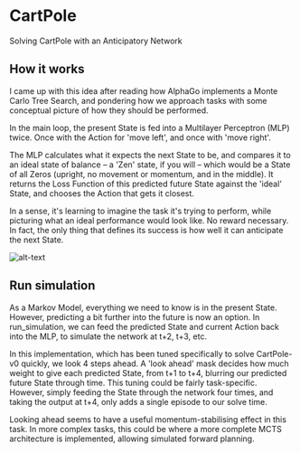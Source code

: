 # CartPole
Solving CartPole with an Anticipatory Network

## How it works
I came up with this idea after reading how AlphaGo implements a Monte Carlo Tree Search, and pondering how we approach tasks with some conceptual picture of how they should be performed.

In the main loop, the present State is fed into a Multilayer Perceptron (MLP) twice. Once with the Action for 'move left', and once with 'move right'.

The MLP calculates what it expects the next State to be, and compares it to an ideal state of balance – a 'Zen' state, if you will – which would be a State of all Zeros (upright, no movement or momentum, and in the middle). It returns the Loss Function of this predicted future State against the 'ideal' State, and chooses the Action that gets it closest.

In a sense, it's learning to imagine the task it's trying to perform, while picturing what an ideal performance would look like. No reward necessary. In fact, the only thing that defines its success is how well it can anticipate the next State.

![alt-text](https://i.imgur.com/UI3nbsg.png)

## Run simulation
As a Markov Model, everything we need to know is in the present State. However, predicting a bit further into the future is now an option. In run_simulation, we can feed the predicted State and current Action back into the MLP, to simulate the network at t+2, t+3, etc.

In this implementation, which has been tuned specifically to solve CartPole-v0 quickly, we look 4 steps ahead. A 'look ahead' mask decides how much weight to give each predicted State, from t+1 to t+4, blurring our predicted future State through time. This tuning could be fairly task-specific. However, simply feeding the State through the network four times, and taking the output at t+4, only adds a single episode to our solve time.

Looking ahead seems to have a useful momentum-stabilising effect in this task. In more complex tasks, this could be where a more complete MCTS architecture is implemented, allowing simulated forward planning.
